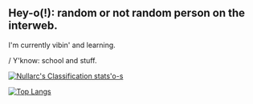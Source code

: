 ## Hey-o(!): random or not random person on the interweb.
I'm currently vibin' and learning.

  / Y'know: school and stuff.

[![Nullarc's Classification stats'o-s](https://github-readme-stats.vercel.app/api?username=SA-Nullarc&show_icons=true&theme=aura_dark&hide_border=true&bg_color=90,331F26,3A2824,331F26,251726&include_all_commits=true&custom_title=Nullarc's-Classification-stats'o-s)](https://github.com/SA-Nullarc/SA-Nullarc)

[![Top Langs](https://github-readme-stats.vercel.app/api/top-langs/?username=SA-Nullarc&show_icons=true&theme=aura_dark&hide_border=true&bg_color=90,331F26,3A2824,331F26,251726&langs_count=16&layout=compact&width=900)](https://github.com/SA-Nullarc/SA-Nullarc)

